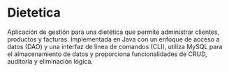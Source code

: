 # Dietetica
Aplicación de gestión para una dietética que permite administrar clientes, productos y facturas. Implementada en Java con un enfoque de acceso a datos (DAO) y una interfaz de línea de comandos (CLI), utiliza MySQL para el almacenamiento de datos y proporciona funcionalidades de CRUD, auditoría y eliminación lógica.
